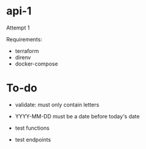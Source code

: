 # api-1
Attempt 1

Requirements:
- terraform
- direnv
- docker-compose

# To-do
- validate: <username> must only contain letters
- YYYY-MM-DD must be a date before today's date

- test functions
- test endpoints
